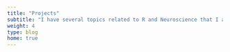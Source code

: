```yaml
---
title: "Projects"
subtitle: "I have several topics related to R and Neuroscience that I am available to do."
weight: 4
type: blog
home: true
---
```


